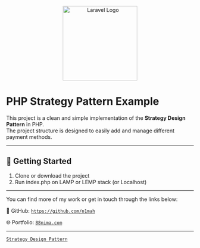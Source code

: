 
<p align="center">
  <a href="https://www.php.net/" target="_blank">
    <img src="https://www.php.net/images/logos/new-php-logo.png" width="200" alt="Laravel Logo">
  </a>
</p>

# PHP Strategy Pattern Example

This project is a clean and simple implementation of the **Strategy Design Pattern** in PHP.  
The project structure is designed to easily add and manage different payment methods.

---

## 🚀 Getting Started

1. Clone or download the project
2. Run index.php on LAMP or LEMP stack (or Localhost)

---

You can find more of my work or get in touch through the links below:


🔗 GitHub: [`https://github.com/n1mah`](https://github.com/n1mah)

🌐 Portfolio: [`88nima.com`](https://88nima.com/)

---

[`Strategy Design Pattern`](https://refactoring.guru/design-patterns/strategy/php/example)
